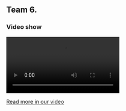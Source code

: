 ## Team 6.

### Video show

<video id="video" controls="" preload="none" >
<source id="m4v" src="showcase.m4v" type="video/m4v">
</video>


[Read more in our video](showcase.m4v)